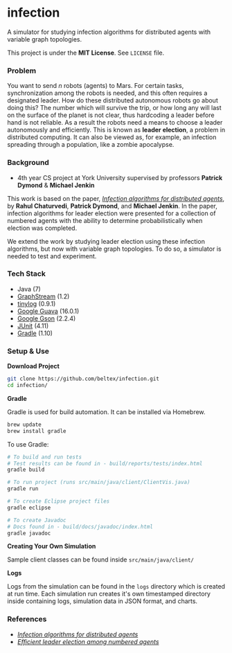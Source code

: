 infection
====

A simulator for studying infection algorithms for distributed agents with
variable graph topologies.

This project is under the **MIT License**. See ```LICENSE``` file.


### Problem

You want to send _n_ robots (agents) to Mars. For certain tasks, synchronization
among the robots is needed, and this often requires a designated leader. How do
these distributed autonomous robots go about doing this? The number which will
survive the trip, or how long any will last on the surface of the planet is not
clear, thus hardcoding a leader before hand is not reliable. As a result the
robots need a means to choose a leader autonomously and efficiently. This is
known as **leader election**, a problem in distributed computing. It can also be
viewed as, for example, an infection spreading through a population, like a
zombie apocalypse.


### Background

- 4th year CS project at York University supervised by professors
  **Patrick Dymond** & **Michael Jenkin**

This work is based on the paper, [_Infection algorithms for distributed
agents_](http://beltex.github.io/infection/paper-1.pdf), by
**Rahul Chaturvedi**, **Patrick Dymond**, and **Michael Jenkin**. In the paper,
infection algorithms for leader election were presented for a collection of
numbered agents with the ability to determine probabilistically when election
was completed.

We extend the work by studying leader election using these infection algorithms,
but now with variable graph topologies. To do so, a simulator is needed to test
and experiment.


### Tech Stack

- Java (7)
- [GraphStream](http://graphstream-project.org) (1.2)
- [tinylog](http://www.tinylog.org) (0.9.1)
- [Google Guava](https://code.google.com/p/guava-libraries/) (16.0.1)
- [Google Gson](https://code.google.com/p/google-gson/) (2.2.4)
- [JUnit](http://junit.org) (4.11)
- [Gradle](http://www.gradle.org) (1.10)


### Setup & Use

**Download Project**

```bash
git clone https://github.com/beltex/infection.git
cd infection/
```

**Gradle**

Gradle is used for build automation. It can be installed via Homebrew.

```bash
brew update
brew install gradle
```

To use Gradle:

```bash
# To build and run tests
# Test results can be found in - build/reports/tests/index.html
gradle build

# To run project (runs src/main/java/client/ClientVis.java)
gradle run

# To create Eclipse project files
gradle eclipse

# To create Javadoc
# Docs found in - build/docs/javadoc/index.html
gradle javadoc
```

**Creating Your Own Simulation**

Sample client classes can be found inside `src/main/java/client/`


**Logs**

Logs from the simulation can be found in the `logs` directory which is
created at run time. Each simulation run creates it's own timestamped
directory inside containing logs, simulation data in JSON format, and charts.


### References

- [_Infection algorithms for distributed agents_](http://beltex.github.io/infection/paper-1.pdf)
- [_Efficient leader election among numbered agents_](http://beltex.github.io/infection/paper-2.pdf)
